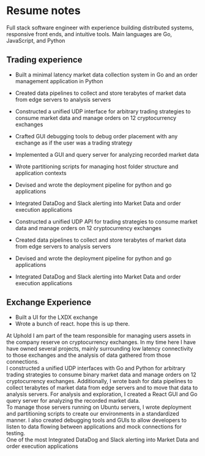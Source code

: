 # Resume notes

Full stack software engineer with experience building distributed systems, responsive front ends, and intuitive tools.
Main languages are Go, JavaScript, and Python

## Trading experience
  - Built a minimal latency market data collection system in Go and an order management application in Python
  - Created data pipelines to collect and store terabytes of market data from edge servers to analysis servers
  - Constructed a unified UDP interface for arbitrary trading strategies to consume market data and manage orders on 12 cryptocurrency exchanges
  - Crafted GUI debugging tools to debug order placement with any exchange as if the user was a trading strategy
  - Implemented a GUI and query server for analyzing recorded market data
  - Wrote partitioning scripts for managing host folder structure and application contexts
  - Devised and wrote the deployment pipeline for python and go applications
  - Integrated DataDog and Slack alerting into Market Data and order execution applications

  - Constructed a unified UDP API for trading strategies to consume market data and manage orders on 12 cryptocurrency exchanges
  - Created data pipelines to collect and store terabytes of market data from edge servers to analysis servers
  - Devised and wrote the deployment pipeline for python and go applications
  - Integrated DataDog and Slack alerting into Market Data and order execution applications

## Exchange Experience
  - Built a UI for the LXDX exchange
  - Wrote a bunch of react. hope this is up there.


  At Uphold I am part of the team responsible for managing users assets in the company reserve on
  cryptocurrency exchanges.
  In my time here I have have owned several projects, mainly surrounding low latency
  connectivity to those exchanges and the analysis of data gathered from those connections.
  <br/>
  I constructed a unified UDP interfaces with Go and Python for arbitrary trading strategies to
  consume binary market data and manage orders on 12 cryptocurrency exchanges.
  Additionally, I wrote bash for data pipelines to collect terabytes of market data from edge
  servers and to move that data to analysis servers.
  For analysis and exploration, I created a React GUI and Go query server for analyzing
  the recorded market data.
  <br />
  To manage those servers running on Ubuntu servers, I wrote deployment and  partitioning scripts
  to create our environments in a standardized manner. I also created debugging tools and GUIs to allow
  developers to listen to data flowing between applications and mock connections for testing.
  <br />
  One of the most
Integrated DataDog and Slack alerting into Market Data and order execution applications
